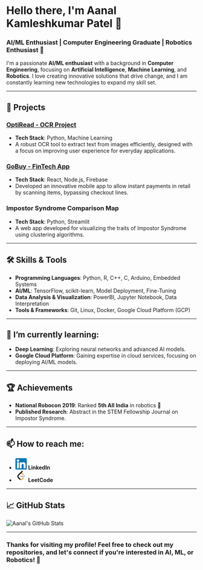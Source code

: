 <!-- Title Section -->
# Hello there, I'm Aanal Kamleshkumar Patel 👋

### AI/ML Enthusiast | Computer Engineering Graduate | Robotics Enthusiast 🤖

I'm a passionate **AI/ML enthusiast** with a background in **Computer Engineering**, focusing on **Artificial Intelligence**, **Machine Learning**, and **Robotics**. I love creating innovative solutions that drive change, and I am constantly learning new technologies to expand my skill set.

---

<!-- Current Projects Section -->
## 🚀 Projects

### **[OptiRead - OCR Project](https://github.com/Aanalpatel99/OptiRead)**
- **Tech Stack**: Python, Machine Learning
- A robust OCR tool to extract text from images efficiently, designed with a focus on improving user experience for everyday applications.

### **[GoBuy - FinTech App](https://github.com/Aanalpatel99/GoBuy)**
- **Tech Stack**: React, Node.js, Firebase
- Developed an innovative mobile app to allow instant payments in retail by scanning items, bypassing checkout lines.

### **Impostor Syndrome Comparison Map**
- **Tech Stack**: Python, Streamlit
- A web app developed for visualizing the traits of Impostor Syndrome using clustering algorithms.

---

<!-- Skills Section -->
## 🛠️ Skills & Tools

- **Programming Languages**: Python, R, C++, C, Arduino, Embedded Systems
- **AI/ML**: TensorFlow, scikit-learn, Model Deployment, Fine-Tuning
- **Data Analysis & Visualization**: PowerBI, Jupyter Notebook, Data Interpretation
- **Tools & Frameworks**: Git, Linux, Docker, Google Cloud Platform (GCP)

---

<!-- Learning Section -->
## 🌱 I’m currently learning:
- **Deep Learning**: Exploring neural networks and advanced AI models.
- **Google Cloud Platform**: Gaining expertise in cloud services, focusing on deploying AI/ML models.

---

<!-- Achievements Section -->
## 🏆 Achievements

- **National Robocon 2019**: Ranked **5th All India** in robotics 🏅
- **Published Research**: Abstract in the STEM Fellowship Journal on Impostor Syndrome.

---

## 📫 How to reach me:

- <a href="https://www.linkedin.com/in/aanalpatel21/"><img src="images/linkedin.png" width="30" height="30" /></a> **LinkedIn**
- <a href="https://leetcode.com/u/Aanal_patel/"><img src="images/leetcode.png" width="30" height="30" /></a> **LeetCode**


---

<!-- GitHub Stats Section -->
## 📈 GitHub Stats

![Aanal's GitHub Stats](https://github-readme-stats.vercel.app/api?username=Aanalpatel99&show_icons=true&hide_title=true&count_private=true&hide=prs)

---

<!-- Footer Section -->
### Thanks for visiting my profile! Feel free to check out my repositories, and let's connect if you're interested in AI, ML, or Robotics! 🚀
